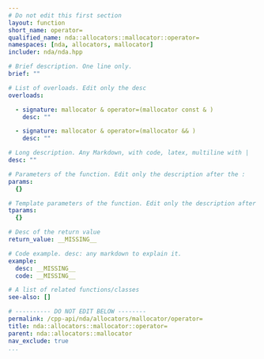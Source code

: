 ```yaml
---
# Do not edit this first section
layout: function
short_name: operator=
qualified_name: nda::allocators::mallocator::operator=
namespaces: [nda, allocators, mallocator]
includer: nda/nda.hpp

# Brief description. One line only.
brief: ""

# List of overloads. Edit only the desc
overloads:

  - signature: mallocator & operator=(mallocator const & )
    desc: ""

  - signature: mallocator & operator=(mallocator && )
    desc: ""

# Long description. Any Markdown, with code, latex, multiline with |
desc: ""

# Parameters of the function. Edit only the description after the :
params:
  {}

# Template parameters of the function. Edit only the description after the :
tparams:
  {}

# Desc of the return value
return_value: __MISSING__

# Code example. desc: any markdown to explain it.
example:
  desc: __MISSING__
  code: __MISSING__

# A list of related functions/classes
see-also: []

# ---------- DO NOT EDIT BELOW --------
permalink: /cpp-api/nda/allocators/mallocator/operator=
title: nda::allocators::mallocator::operator=
parent: nda::allocators::mallocator
nav_exclude: true
...
```


